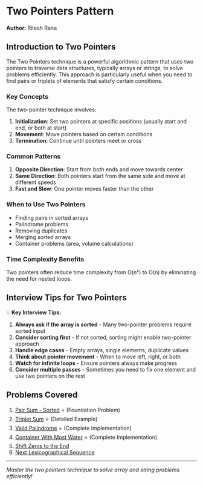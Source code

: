 # Two Pointers Pattern

**Author:** Ritesh Rana

## Introduction to Two Pointers

The Two Pointers technique is a powerful algorithmic pattern that uses two pointers to traverse data structures, typically arrays or strings, to solve problems efficiently. This approach is particularly useful when you need to find pairs or triplets of elements that satisfy certain conditions.

### Key Concepts

The two-pointer technique involves:
1. **Initialization**: Set two pointers at specific positions (usually start and end, or both at start)
2. **Movement**: Move pointers based on certain conditions
3. **Termination**: Continue until pointers meet or cross

### Common Patterns

1. **Opposite Direction**: Start from both ends and move towards center
2. **Same Direction**: Both pointers start from the same side and move at different speeds
3. **Fast and Slow**: One pointer moves faster than the other

### When to Use Two Pointers

- Finding pairs in sorted arrays
- Palindrome problems
- Removing duplicates
- Merging sorted arrays
- Container problems (area, volume calculations)

### Time Complexity Benefits

Two pointers often reduce time complexity from O(n²) to O(n) by eliminating the need for nested loops.

## Interview Tips for Two Pointers

💡 **Key Interview Tips:**

1. **Always ask if the array is sorted** - Many two-pointer problems require sorted input
2. **Consider sorting first** - If not sorted, sorting might enable two-pointer approach
3. **Handle edge cases** - Empty arrays, single elements, duplicate values
4. **Think about pointer movement** - When to move left, right, or both
5. **Watch for infinite loops** - Ensure pointers always make progress
6. **Consider multiple passes** - Sometimes you need to fix one element and use two pointers on the rest

## Problems Covered

1. [Pair Sum - Sorted](./pair-sum-sorted.md) ⭐ (Foundation Problem)
2. [Triplet Sum](./triplet-sum.md) ⭐ (Detailed Example)
3. [Valid Palindrome](./valid-palindrome.md) ⭐ (Complete Implementation)
4. [Container With Most Water](./container-with-most-water.md) ⭐ (Complete Implementation)
5. [Shift Zeros to the End](./shift-zeros-to-end.md)
6. [Next Lexicographical Sequence](./next-lexicographical-sequence.md)

---
*Master the two pointers technique to solve array and string problems efficiently!*